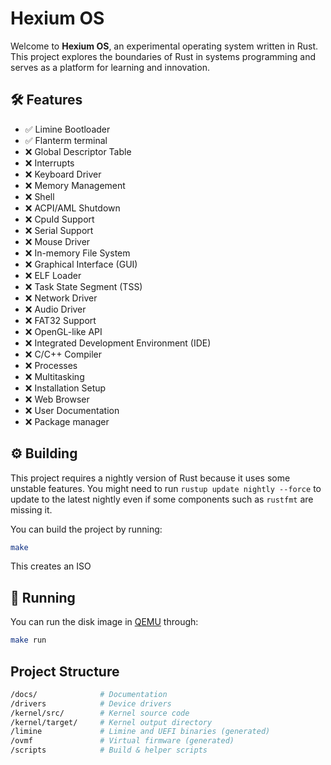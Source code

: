 # **Hexium OS**

Welcome to **Hexium OS**, an experimental operating system written in Rust. This project explores the boundaries of Rust in systems programming and serves as a platform for learning and innovation.

## **🛠️ Features**

- :white_check_mark: Limine Bootloader
- :white_check_mark: Flanterm terminal
- :x: Global Descriptor Table
- :x: Interrupts
- :x: Keyboard Driver
- :x: Memory Management
- :x: Shell
- :x: ACPI/AML Shutdown
- :x: CpuId Support
- :x: Serial Support
- :x: Mouse Driver
- :x: In-memory File System
- :x: Graphical Interface (GUI)
- :x: ELF Loader
- :x: Task State Segment (TSS)
- :x: Network Driver
- :x: Audio Driver
- :x: FAT32 Support
- :x: OpenGL-like API
- :x: Integrated Development Environment (IDE)
- :x: C/C++ Compiler
- :x: Processes
- :x: Multitasking
- :x: Installation Setup
- :x: Web Browser
- :x: User Documentation
- :x: Package manager

## **⚙️ Building**

This project requires a nightly version of Rust because it uses some unstable features. You might need to run `rustup update nightly --force` to update to the latest nightly even if some components such as `rustfmt` are missing it.

You can build the project by running:

```bash
make
```

This creates an ISO

## **🚀 Running**

You can run the disk image in [QEMU] through:

[QEMU]: https://www.qemu.org/

```bash
make run
```

## Project Structure

```bash
/docs/              # Documentation
/drivers            # Device drivers
/kernel/src/        # Kernel source code
/kernel/target/     # Kernel output directory
/limine             # Limine and UEFI binaries (generated)
/ovmf               # Virtual firmware (generated)
/scripts            # Build & helper scripts
```
